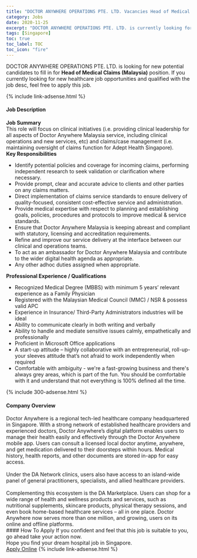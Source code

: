 ```yaml
---
title: "DOCTOR ANYWHERE OPERATIONS PTE. LTD. Vacancies Head of Medical Claims (Malaysia)" 
category: Jobs 
date: 2020-11-25 
excerpt: "DOCTOR ANYWHERE OPERATIONS PTE. LTD. is currently looking for suitable person to fill in the Head of Medical Claims (Malaysia) which positioned at Singapore" 
tags: [Singapore] 
toc: true 
toc_label: TOC 
toc_icon: "fire" 
--- 
```


<p>DOCTOR ANYWHERE OPERATIONS PTE. LTD. is looking for new potential candidates to fill in for <b>Head of Medical Claims (Malaysia)</b> position. If you currently looking for new healthcare job opportunities and qualified with the job desc, feel free to apply this job.
</p>{% include link-adsense.html %} 
<div><div><div><h4>Job Description</h4></div></div><div><div><span><div><div><strong>Job Summary</strong></div><div>This role will focus on clinical initiatives (i.e. providing clinical leadership for all aspects of Doctor Anywhere Malaysia service, including clinical operations and new services, etc) and claims/case management (i.e. maintaining oversight of claims function for Adept Health Singapore).</div><div><div><strong>Key Responsibilities</strong></div><div><ul><li>Identify potential policies and coverage for incoming claims, performing independent research to seek validation or clarification where necessary.</li><li>Provide prompt, clear and accurate advice to clients and other parties on any claims matters.</li><li>Direct implementation of claims service standards to ensure delivery of quality-focused, consistent cost-effective service and administration.</li><li>Provide medical expertise with respect to planning and establishing goals, policies, procedures and protocols to improve medical &amp; service standards.</li><li>Ensure that Doctor Anywhere Malaysia is keeping abreast and compliant with statutory, licensing and accreditation requirements.</li><li>Refine and improve our service delivery at the interface between our clinical and operations teams.</li><li>To act as an ambassador for Doctor Anywhere Malaysia and contribute to the wider digital health agenda as appropriate.</li><li>Any other adhoc duties assigned when appropriate.</li></ul></div></div><div><strong>Professional Experience / Qualifications</strong></div><div><ul><li><div>Recognized Medical Degree (MBBS) with minimum 5 years&#8217; relevant experience as a Family Physician</div></li><li><div>Registered with the Malaysian Medical Council (MMC) / NSR &amp; possess valid APC</div></li><li><div>Experience in Insurance/ Third-Party Administrators industries will be ideal</div></li><li><div>Ability to communicate clearly in both writing and verbally</div></li><li><div>Ability to handle and mediate sensitive issues calmly, empathetically and professionally</div></li><li><div>Proficient in Microsoft Office applications</div></li><li><div>A start-up attitude &#8211; highly collaborative with an entrepreneurial, roll-up-your sleeves attitude that&#8217;s not afraid to work independently when required</div></li><li><div>Comfortable with ambiguity - we're a fast-growing business and there's always grey areas, which is part of the fun. You should be comfortable with it and understand that not everything is 100% defined all the time.</div></li></ul></div></div></span></div></div></div> 
{% include 300-adsense.html %} 
<div><div><div><h4>Company Overview</h4></div></div><div><div><span><div><div>Doctor Anywhere is a regional tech-led healthcare company headquartered in Singapore. With a strong network of established healthcare providers and experienced doctors, Doctor Anywhere&#8217;s digital platform enables users to manage their health easily and effectively through the Doctor Anywhere mobile app. Users can consult a licensed local doctor anytime, anywhere, and get medication delivered to their doorsteps within hours. Medical history, health reports, and other documents are stored in-app for easy access.</div>
<div><br>
Under the DA Network clinics, users also have access to an island-wide panel of general practitioners, specialists, and allied healthcare providers.</div>
<div><br>
Complementing this ecosystem is the DA Marketplace. Users can shop for a wide range of health and wellness products and services, such as nutritional supplements, skincare products, physical therapy sessions, and even book home-based healthcare services &#8211; all in one place. Doctor Anywhere now serves more than one million, and growing, users on its online and offline platforms.</div></div></span></div></div></div> 
#### How To Apply 
If you confident and feel that this job is suitable to you, go ahead take your action now. <br/> 
Hope you find your dream hospital job in Singapore. <br/> 
<a href="https://www.jobstreet.com.my/en/job/head-of-medical-claims-malaysia-8216639/origin/sg?jobId=jobstreet-sg-job-8216639&sectionRank=11&token=0~324799cf-9fd8-445d-b568-eae39e338750&fr=SRP%20View%20In%20New%20Ta" class="btn btn--warning" target="_blank" rel="nofollow noopenner">Apply Online</a> 
{% include link-adsense.html %} 